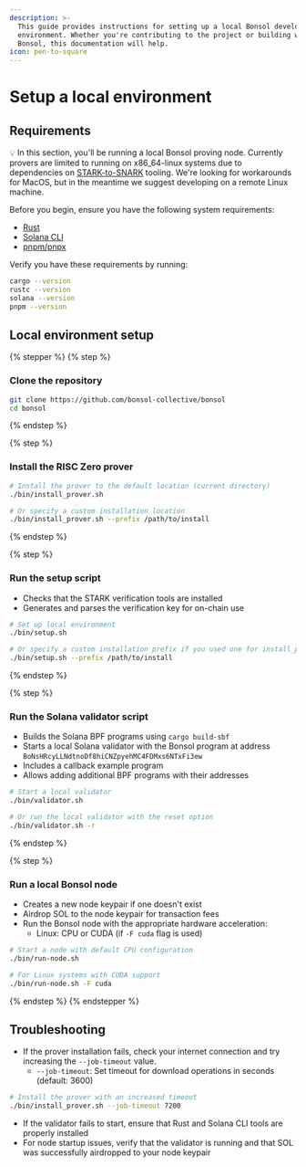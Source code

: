 ```yaml
---
description: >-
  This guide provides instructions for setting up a local Bonsol development
  environment. Whether you're contributing to the project or building with
  Bonsol, this documentation will help.
icon: pen-to-square
---
```


# Setup a local environment

## Requirements

:bulb: In this section, you'll be running a local Bonsol proving node. Currently provers are limited to running on x86\_64-linux systems due to dependencies on [STARK-to-SNARK](https://bonsol.gitbook.io/docs/core-concepts/introduction#stark-to-snark-conversion) tooling. We're looking for workarounds for MacOS, but in the meantime we suggest developing on a remote Linux machine.

Before you begin, ensure you have the following system requirements:

* [Rust](https://solana.com/docs/intro/installation#install-rust)
* [Solana CLI](https://solana.com/docs/intro/installation#install-the-solana-cli)
* [pnpm/pnpx](https://pnpm.io/installation)

Verify you have these requirements by running:

```bash
cargo --version
rustc --version
solana --version
pnpm --version
```

## Local environment setup&#x20;

{% stepper %}
{% step %}
### Clone the repository

```bash
git clone https://github.com/bonsol-collective/bonsol
cd bonsol
```
{% endstep %}

{% step %}
### Install the RISC Zero prover

```bash
# Install the prover to the default location (current directory)
./bin/install_prover.sh

# Or specify a custom installation location
./bin/install_prover.sh --prefix /path/to/install
```
{% endstep %}

{% step %}
### Run the setup script

* Checks that the STARK verification tools are installed
* Generates and parses the verification key for on-chain use

```bash
# Set up local environment
./bin/setup.sh

# Or specify a custom installation prefix if you used one for install_prover.sh
./bin/setup.sh --prefix /path/to/install
```
{% endstep %}

{% step %}
### Run the Solana validator script

* Builds the Solana BPF programs using `cargo build-sbf`
* Starts a local Solana validator with the Bonsol program at address `BoNsHRcyLLNdtnoDf8hiCNZpyehMC4FDMxs6NTxFi3ew`
* Includes a callback example program
* Allows adding additional BPF programs with their addresses

```bash
# Start a local validator
./bin/validator.sh

# Or run the local validator with the reset option
./bin/validator.sh -r 
```
{% endstep %}

{% step %}
### Run a local Bonsol node

* Creates a new node keypair if one doesn't exist
* Airdrop SOL to the node keypair for transaction fees
* Run the Bonsol node with the appropriate hardware acceleration:
  * Linux: CPU or CUDA (if `-F cuda` flag is used)

```bash
# Start a node with default CPU configuration
./bin/run-node.sh

# For Linux systems with CUDA support
./bin/run-node.sh -F cuda
```
{% endstep %}
{% endstepper %}

## Troubleshooting

* If the prover installation fails, check your internet connection and try increasing the `--job-timeout` value.
  * `--job-timeout`: Set timeout for download operations in seconds (default: 3600)

```bash
# Install the prover with an increased timeout
./bin/install_prover.sh --job-timeout 7200
```

* If the validator fails to start, ensure that Rust and Solana CLI tools are properly installed
* For node startup issues, verify that the validator is running and that SOL was successfully airdropped to your node keypair
